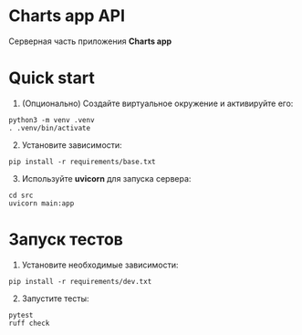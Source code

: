 # Charts app API

Серверная часть приложения **Charts app**

# Quick start

1. (Опционально) Создайте виртуальное окружение и активируйте его:
```shell
python3 -m venv .venv
. .venv/bin/activate
```
2. Установите зависимости:
```shell
pip install -r requirements/base.txt
```
3. Используйте **uvicorn** для запуска сервера:
```shell
cd src
uvicorn main:app
```

# Запуск тестов

1. Установите необходимые зависимости:
```shell
pip install -r requirements/dev.txt
```

2. Запустите тесты:
```shell
pytest
ruff check
```


